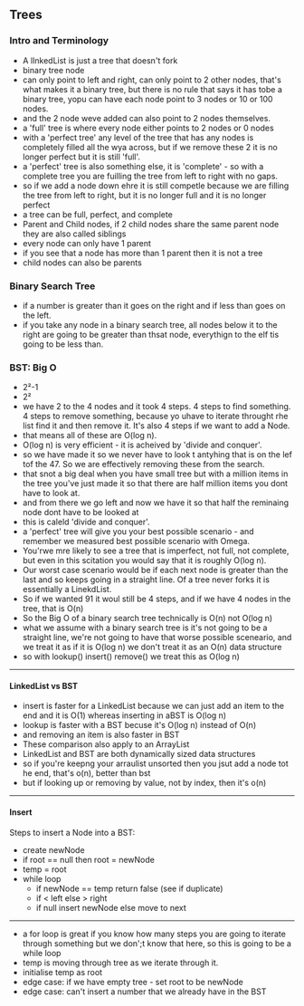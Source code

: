 ## Trees

### Intro and Terminology
- A lInkedList is just a tree that doesn't fork
- binary tree node
- can only point to left and right, can only point to 2 other nodes, that's what makes it a binary tree, but there is no rule that says it has tobe a binary tree, yopu can have each node point to 3 nodes or 10 or 100 nodes.
- and the 2 node weve added can also point to 2 nodes themselves.
- a 'full' tree is where every node either points to 2 nodes or 0 nodes 
- with a 'perfect tree' any level of the tree that has any nodes is completely filled all the wya across, but if we remove these 2 it is no longer perfect but it is still 'full'.
- a 'perfect' tree is also something else, it is 'complete' - so with a complete tree you are fuilling the tree from left to right with no gaps.
- so if we add a node down ehre it is still competle because we are filling the tree from left to right, but it is no longer full and it is no longer perfect
- a tree can be full, perfect, and complete
- Parent and Child nodes, if 2 child nodes share the same parent node they are also called siblings
- every node can only have 1 parent
- if you see that a node has more than 1 parent then it is not a tree
- child nodes can also be parents

### Binary Search Tree
- if a number is greater than it goes on the right and if less than goes on the left.
- if you take any node in a binary search tree, all nodes below it to the right are going to be greater than thsat node, everythign to the elf tis going to be less than.

### BST: Big O
- 2²-1
- 2²
- we have 2 to the 4 nodes and it took 4 steps. 4 steps to find something. 4 steps to remove something, because yo uhave to iterate throught rhe list find it and then remove it. It's also 4 steps if we want to add a Node.
- that means all of these are O(log n). 
- O(log n) is very efficient - it is acheived by 'divide and conquer'.
- so we have made it so we never have to look t antyhing that is on the lef tof the 47. So we are effectively removing these from the search.
- that snot a big deal when you have small tree but with a million items in the tree you've just made it so that there are half  million items you dont have to look at.
- and from there we go left and now we have it so that half the reminaing node dont have to be looked at
- this is caleld 'divide and conquer'.
- a 'perfect' tree will give you your best possible scenario - and remember we measured best possible scenario with Omega.
- You'rwe mre likely to see a tree that is imperfect, not full, not complete, but even in this scitation you would say that it is roughly O(log n).
- Our worst case scenario would be if each next node is greater than the last and so keeps going in a straight line. Of a tree never forks it is essentially a LinekdList.
- So if we wanted 91 it woul still be 4 steps, and if we have 4 nodes in the tree, that is O(n)
- So the Big O of a binary search tree technically is O(n) not O(log n)
- what we assume with a binary search tree is it's not going to be a straight line, we're not going to have that worse possible sceneario, and we treat it as if it is O(log n) we don't treat it as an O(n) data structure
- so with lookup() insert() remove() we treat this as O(log n)

---
#### LinkedList vs BST
- insert is faster for a LinkedList because we can just add an item to the end and it is O(1) whereas inserting in aBST is O(log n)
- lookup is faster with a BST becuse it's O(log n) instead of O(n)
- and removing an item is also faster in  BST
- These comparison also apply to an ArrayList
- LinkedList and BST are both dynamically sized data structures
- so if you're keepng your arraulist unsorted then you jsut add a node tot he end, that's o(n), better than bst
- but if looking up or removing by value, not by index, then it's o(n)

---
#### Insert
Steps to insert a Node into a BST:
- create newNode
- if root == null then root = newNode
- temp = root
- while loop
  - if newNode == temp return false (see if duplicate)
  - if < left else > right
  - if null insert newNode else move to next

---
- a for loop is great if you know how many steps you are going to iterate through something but we don';t know that here, so this is going to be a while loop
- temp is moving through tree as we iterate through it.
- initialise temp as root
- edge case: if we have empty tree - set root to be newNode
- edge case: can't insert a number that we already have in the BST